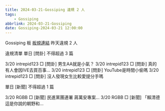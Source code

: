 ```yaml
---
title: 2024-03-21-Gossiping 違規 2 人
tags:
    - Gossiping
abbrlink: 2024-03-21-Gossiping
date: Gossiping-2024-03-21 12:00:00
---
```

Gossiping 板 [板規連結](https://www.ptt.cc/bbs/Gossiping/M.1637425085.A.07D.html)
昨天違規 2 人
<!-- more -->

違規清單
單日 [問卦] 不得超過 3 篇

3/20 intrepid123 □ [問卦] 男生AA就是小氣？
3/20 intrepid123 □ [問卦] 真的有人會因IVE去買百事…
3/20 intrepid123 □ [問卦] YouTube是時間小偷嗎
3/20 intrepid123 □ [問卦] 沒人發現女生比較愛提分手嗎

單日 [新聞] 不得超過 1 篇

3/20 RGBB □ [新聞] 民進黨團連署 蔣萬安專案…
3/20 RGBB □ [新聞] 「賴清德這是你說的朝野和…